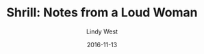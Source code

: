 ---
layout: post
title: "Shrill: Notes from a Loud Woman"
book: shrill
author: Lindy West
kindle: true
date: 2016-11-13
tags:
  - humor
  - feminism
  - body pos
---